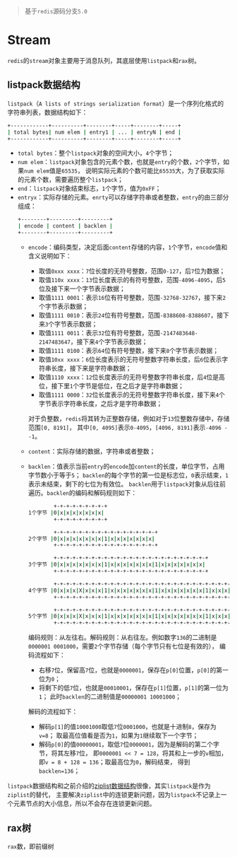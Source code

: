 > 基于`redis`源码分支`5.0`
# Stream
`redis`的`stream`对象主要用于消息队列，其底层使用`listpack`和`rax`树。

## listpack数据结构
`listpack`（`A lists of strings serialization format`）是一个序列化格式的字符串列表，数据结构如下：
```bash
+------------+----------+--------+-----+--------+-----+
| total bytes| num elem | entry1 | ... | entryN | end |
+------------+----------+--------+-----+--------+-----+
```
+ `total bytes`：整个`listpack`对象的空间大小，`4`个字节；
+ `num elem`：`listpack`对象包含的元素个数，也就是`entry`的个数，`2`个字节，如果`num elem`值是`65535`，
说明实际元素的个数可能比`65535`大，为了获取实际的元素个数，需要遍历整个`listpack`；
+ `end`：`listpack`对象结束标志，`1`个字节，值为`0xFF`；
+ `entryx`：实际存储的元素。`enrty`可以存储字符串或者整数，`entry`的由三部分组成：
  ```bash
  +--------+---------+---------+
  | encode | content | backlen |
  +--------+---------+---------+
  ``` 
  + `encode`：编码类型，决定后面`content`存储的内容，`1`个字节，`encode`值和含义说明如下：
    + 取值`0xxx xxxx`：`7`位长度的无符号整数，范围`0-127`，后`7`位为数据；
    + 取值`110x xxxx`：`13`位长度表示的有符号整数，范围`-4096-4095`，后`5`位及接下来一个字节表示数据；
    + 取值`1111 0001`：表示`16`位有符号整数，范围`-32768-32767`，接下来`2`个字节表示数据；
    + 取值`1111 0010`：表示`24`位有符号整数，范围`-8388608-8388607`，接下来`3`个字节表示数据；
    + 取值`1111 0011`：表示`32`位有符号整数，范围`-2147483648-2147483647`，接下来`4`个字节表示数据；
    + 取值`1111 0100`：表示`64`位有符号整数，接下来`8`个字节表示数据；
    + 取值`10xx xxxx`：`6`位长度表示的无符号整数字符串长度，后`6`位表示字符串长度，接下来是字符串数据；
    + 取值`1110 xxxx`：`12`位长度表示的无符号整数字符串长度，后`4`位是高位，接下里`1`个字节是低位，在之后才是字符串数据；
    + 取值`1111 0000`：`32`位长度表示的无符号整数字符串长度，接下来`4`个字节表示字符串长度，之后才是字符串数据；
    
    对于负整数，`redis`将其转为正整数存储，例如对于`13`位整数存储中，存储范围`[0, 8191]`，
    其中`[0, 4095]`表示`0-4095`，`[4096, 8191]`表示`-4096 - -1`。
  + `content`：实际存储的数据，字符串或者整数；
  + `backlen`：值表示当前`entry`的`encode`加`content`的长度，单位字节，占用字节数小于等于`5`；
  `backlen`的每个字节的第一位是标志位，`0`表示结束，`1`表示未结束，剩下的七位为有效位。
  `backlen`用于`listpack`对象从后往前遍历。`backlen`的编码和解码规则如下：
    ```bash
            +-+-+-+-+-+-+-+-+
    1个字节 |0|x|x|x|x|x|x|x|
            +-+-+-+-+-+-+-+-+

            +-+-+-+-+-+-+-+-+-+-+-+-+-+-+-+-+
    2个字节 |0|x|x|x|x|x|x|x|1|x|x|x|x|x|x|x|
            +-+-+-+-+-+-+-+-+-+-+-+-+-+-+-+-+
  
            +-+-+-+-+-+-+-+-+-+-+-+-+-+-+-+-+-+-+-+-+-+-+-+-+
    3个字节 |0|x|x|x|x|x|x|x|1|x|x|x|x|x|x|x|1|x|x|x|x|x|x|x|
            +-+-+-+-+-+-+-+-+-+-+-+-+-+-+-+-+-+-+-+-+-+-+-+-+

            +-+-+-+-+-+-+-+-+-+-+-+-+-+-+-+-+-+-+-+-+-+-+-+-+-+-+-+-+-+-+-+-+
    4个字节 |0|x|x|x|X|x|x|x|1|x|x|x|x|x|x|x|1|x|x|x|x|x|x|x|1|x|x|x|x|x|x|x|
            +-+-+-+-+-+-+-+-+-+-+-+-+-+-+-+-+-+-+-+-+-+-+-+-+-+-+-+-+-+-+-+-+

            +-+-+-+-+-+-+-+-+-+-+-+-+-+-+-+-+-+-+-+-+-+-+-+-+-+-+-+-+-+-+-+-+-+-+-+-+-+-+-+-+
    5个字节 |0|x|x|x|X|x|x|x|1|x|x|x|x|x|x|x|1|x|x|x|x|x|x|x|1|x|x|x|x|x|x|x|1|x|x|x|x|x|x|x|
            +-+-+-+-+-+-+-+-+-+-+-+-+-+-+-+-+-+-+-+-+-+-+-+-+-+-+-+-+-+-+-+-+-+-+-+-+-+-+-+-+
    ```
    编码规则：从左往右。解码规则：从右往左。例如数字`136`的二进制是`0000001 0001000`，需要`2`个字节存储（每个字节只有七位是有效的），
    编码流程如下：
    + 右移`7`位，保留高`7`位，也就是`0000001`，保存在`p[0]`位置，`p[0]`的第一位为`0`；
    + 将剩下的低`7`位，也就是`00010001`，保存在`p[1]`位置，`p[1]`的第一位为`1`；
    此时`backlen`的二进制值是`00000001 10001000`；

    解码的流程如下：
    + 解码`p[1]`的值`10001000`取低`7`位`0001000`，也就是十进制`8`，保存为`v=8`；
    取最高位值看是否为`1`，如果为`1`继续取下一个字节；
    + 解码`p[0]`的值`00000001`，取低`7`位`0000001`，因为是解码的第二个字节，将其左移`7`位，
    即`0000001 << 7 = 128`，将其和上一步的`v`相加，即`v = 8 + 128 = 136`；取最高位为`0`，解码结束，
    得到`backlen=136`；

`listpack`数据结构和之前介绍的[ziplist数据结构](./ziplist.md)很像，其实`listpack`是作为`ziplist`的替代，
主要解决`ziplist`中的连锁更新问题，因为`listpack`不记录上一个元素节点的大小信息，所以不会存在连锁更新问题。

## rax树
`rax`数，即前缀树
